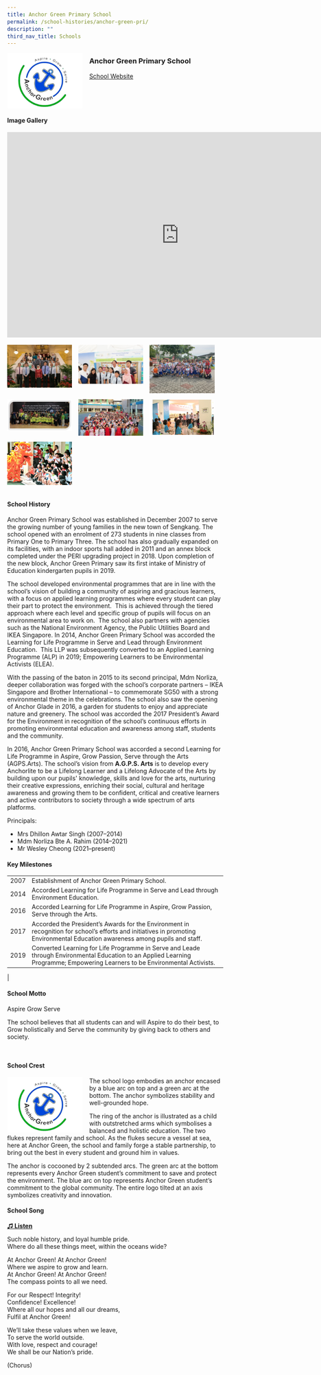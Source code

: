 ```yaml
---
title: Anchor Green Primary School
permalink: /school-histories/anchor-green-pri/
description: ""
third_nav_title: Schools
---
```

<img align="left" style="width:35%;margin-right:15px;" src="/images/anchorgreenpri1.png">

### **Anchor Green Primary School**
[School Website](http://www.anchorgreenpri.moe.edu.sg/)
<br clear="left">

#### **Image Gallery**
<iframe allowfullscreen="true" height="479" width="800" frameborder="0" src="https://docs.google.com/presentation/d/e/2PACX-1vRKBAtnFLcc5NB_26O_FiT3XMno6r4oG-9YVX_GWVqO_VP8c9j7MRqerb0V8T5zCDoFHjuMpxFWwJJO/embed?start=false&amp;loop=true&amp;delayms=5000"></iframe>
<p><a href="/images/anchorgreenpri2.jpg">  
<img align="left" style="width:30%;margin-right:15px;" src="/images/anchorgreenpri2.jpg">
</a></p>

<p><a href="/images/anchorgreenpri3.jpg">  
<img align="left" style="width:30%;margin-right:15px;" src="/images/anchorgreenpri3.jpg">
</a></p>

<p><a href="/images/anchorgreenpri4.jpg">  
<img align="left" style="width:30%;margin-right:15px;" src="/images/anchorgreenpri4.jpg">
</a></p>

<br clear="left">

<p><a href="/images/anchorgreenpri5.jpg">  
<img align="left" style="width:30%;margin-right:15px;" src="/images/anchorgreenpri5.jpg">
</a></p>

<p><a href="/images/anchorgreenpri6.jpg">  
<img align="left" style="width:30%;margin-right:15px;" src="/images/anchorgreenpri6.jpg">
</a></p>

<p><a href="/images/anchorgreenpri7.jpg">  
<img align="left" style="width:30%;margin-right:15px;" src="/images/anchorgreenpri7.jpg">
</a></p>

<br clear="left">

<p><a href="/images/anchorgreenpri8.jpg">  
<img align="left" style="width:30%;margin-right:15px;" src="/images/anchorgreenpri8.jpg">
</a></p>

<br clear="left"><br>

#### **School History**
Anchor Green Primary School was established in December 2007 to serve the growing number of young families in the new town of Sengkang. The school opened with an enrolment of 273 students in nine classes from Primary One to Primary Three. The school has also gradually expanded on its facilities, with an indoor sports hall added in 2011 and an annex block completed under the PERI upgrading project in 2018. Upon completion of the new block, Anchor Green Primary saw its first intake of Ministry of Education kindergarten pupils in 2019.  
  
The school developed environmental programmes that are in line with the school’s vision of building a community of aspiring and gracious learners, with a focus on applied learning programmes where every student can play their part to protect the environment.&nbsp; This is achieved through the tiered approach where each level and specific group of pupils will focus on an environmental area to work on.&nbsp; The school also partners with agencies such as the National Environment Agency, the Public Utilities Board and IKEA Singapore. In 2014, Anchor Green Primary School was accorded the Learning for Life Programme in Serve and Lead through Environment Education. &nbsp;This LLP was subsequently converted to an Applied Learning Programme (ALP) in 2019; Empowering Learners to be Environmental Activists (ELEA).

With the passing of the baton in 2015 to its second principal, Mdm Norliza, deeper collaboration was forged with the school’s corporate partners – IKEA Singapore and Brother International – to commemorate SG50 with a strong environmental theme in the celebrations. The school also saw the opening of Anchor Glade in 2016, a garden for students to enjoy and appreciate nature and greenery. The school was accorded the 2017 President’s Award for the Environment in recognition of the school’s continuous efforts in promoting environmental education and awareness among staff, students and the community. 
  
In 2016, Anchor Green Primary School was accorded a second Learning for Life Programme in Aspire, Grow Passion, Serve through the Arts (AGPS.Arts). The school’s vision from&nbsp;**A.G.P.S. Arts**&nbsp;is to develop every Anchorlite to be a Lifelong Learner and a Lifelong Advocate of the Arts by building upon our pupils' knowledge, skills and love for the arts, nurturing their creative expressions, enriching their social, cultural and heritage awareness and growing them to be confident, critical and creative learners and active contributors to society through a wide spectrum of arts platforms.

Principals:<br>
* Mrs Dhillon Awtar Singh (2007–2014)<br>
* Mdm Norliza Bte A. Rahim (2014–2021)
* Mr Wesley Cheong (2021–present)

#### **Key Milestones**

|  |  |
|:---:|---|
| 2007 | Establishment of Anchor Green Primary School. |
| 2014 | Accorded Learning for Life Programme in Serve and Lead through Environment Education. |
| 2016 | Accorded Learning for Life Programme in Aspire, Grow Passion, Serve through the Arts. |
| 2017 | Accorded the President’s Awards for the Environment in recognition for school’s efforts and initiatives in promoting Environmental Education awareness among pupils and staff. |
| 2019 | Converted Learning for Life Programme in Serve and Leade through Environmental Education to an Applied Learning Programme; Empowering Learners to be Environmental Activists. |
|

#### **School Motto**
Aspire Grow Serve  
  
The school believes that all students can and will Aspire to do their best, to Grow holistically and Serve the community by giving back to others and society.

<br clear="left">

#### **School Crest**
<img align="left" style="width:35%;margin-right:15px;" src="/images/anchorgreenpri1.png">

The school logo embodies an anchor encased by a blue arc on top and a green arc at the bottom. The anchor symbolizes stability and well-grounded hope.&nbsp;  
  
The ring of the anchor is illustrated as a child with outstretched arms which symbolises a balanced and holistic education. The two flukes represent family and school. As the flukes secure a vessel at sea, here at Anchor Green, the school and family forge a stable partnership, to bring out the best in every student and ground him in values.

The anchor is cocooned by 2 subtended arcs. The green arc at the bottom represents every Anchor Green student’s commitment to save and protect the environment. The blue arc on top represents Anchor Green student’s commitment to the global community. The entire logo tilted at an axis symbolizes creativity and innovation.

#### **School Song**
<a target="_blank" href="https://drive.google.com/file/d/1iH-nkLOAu85RNYxiKZPAhiKr2UUMcH0c/view?usp=sharing">**♫ Listen**</a>

Such noble history, and loyal humble pride.<br>
Where do all these things meet, within the oceans wide?

At Anchor Green! At Anchor Green!<br>
Where we aspire to grow and learn.<br>
At Anchor Green! At Anchor Green!<br>
The compass points to all we need.

For our Respect! Integrity!<br>
Confidence! Excellence!<br>
Where all our hopes and all our dreams,<br>
Fulfil at Anchor Green!
  
We’ll take these values when we leave,<br>
To serve the world outside.<br>
With love, respect and courage!<br>
We shall be our Nation’s pride.
  
(Chorus)